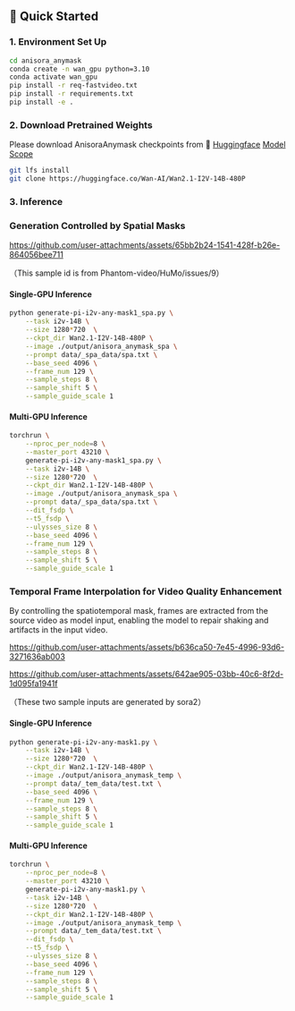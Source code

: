 ##  🚀 Quick Started

### 1. Environment Set Up

```bash
cd anisora_anymask
conda create -n wan_gpu python=3.10
conda activate wan_gpu
pip install -r req-fastvideo.txt
pip install -r requirements.txt
pip install -e .
```

### 2. Download Pretrained Weights

Please download AnisoraAnymask checkpoints from 🤗 [Huggingface](https://huggingface.co/IndexTeam/Index-anisora/tree/main/anymask) [Model Scope](https://modelscope.cn/models/bilibili-index/Index-anisora/files)

```bash
git lfs install
git clone https://huggingface.co/Wan-AI/Wan2.1-I2V-14B-480P
```


### 3. Inference

### Generation Controlled by Spatial Masks

https://github.com/user-attachments/assets/65bb2b24-1541-428f-b26e-864056bee711

（This sample id is from Phantom-video/HuMo/issues/9）

#### Single-GPU Inference 

```bash
python generate-pi-i2v-any-mask1_spa.py \
    --task i2v-14B \
    --size 1280*720  \
    --ckpt_dir Wan2.1-I2V-14B-480P \
    --image ./output/anisora_anymask_spa \
    --prompt data/_spa_data/spa.txt \
    --base_seed 4096 \
    --frame_num 129 \
    --sample_steps 8 \
    --sample_shift 5 \
    --sample_guide_scale 1
```

#### Multi-GPU Inference

```bash
torchrun \
    --nproc_per_node=8 \
    --master_port 43210 \
    generate-pi-i2v-any-mask1_spa.py \
    --task i2v-14B \
    --size 1280*720  \
    --ckpt_dir Wan2.1-I2V-14B-480P \
    --image ./output/anisora_anymask_spa \
    --prompt data/_spa_data/spa.txt \
    --dit_fsdp \
    --t5_fsdp \
    --ulysses_size 8 \
    --base_seed 4096 \
    --frame_num 129 \
    --sample_steps 8 \
    --sample_shift 5 \
    --sample_guide_scale 1
```


### Temporal Frame Interpolation for Video Quality Enhancement

By controlling the spatiotemporal mask, frames are extracted from the source video as model input, enabling the model to repair shaking and artifacts in the input video.

https://github.com/user-attachments/assets/b636ca50-7e45-4996-93d6-3271636ab003

https://github.com/user-attachments/assets/642ae905-03bb-40c6-8f2d-1d095fa1941f

（These two sample inputs are generated by sora2）

#### Single-GPU Inference 

```bash
python generate-pi-i2v-any-mask1.py \
    --task i2v-14B \
    --size 1280*720  \
    --ckpt_dir Wan2.1-I2V-14B-480P \
    --image ./output/anisora_anymask_temp \
    --prompt data/_tem_data/test.txt \
    --base_seed 4096 \
    --frame_num 129 \
    --sample_steps 8 \
    --sample_shift 5 \
    --sample_guide_scale 1
```

#### Multi-GPU Inference

```bash
torchrun \
    --nproc_per_node=8 \
    --master_port 43210 \
    generate-pi-i2v-any-mask1.py \
    --task i2v-14B \
    --size 1280*720  \
    --ckpt_dir Wan2.1-I2V-14B-480P \
    --image ./output/anisora_anymask_temp \
    --prompt data/_tem_data/test.txt \
    --dit_fsdp \
    --t5_fsdp \
    --ulysses_size 8 \
    --base_seed 4096 \
    --frame_num 129 \
    --sample_steps 8 \
    --sample_shift 5 \
    --sample_guide_scale 1
```


